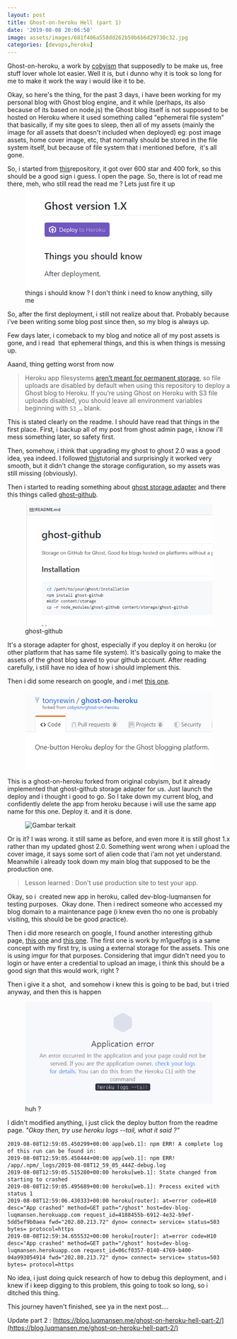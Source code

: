 ```yaml
---
layout: post
title: Ghost-on-heroku Hell (part 1)
date: '2019-08-08 20:06:50'
image: assets/images/681f406a558dd262b50b6b6d29730c32.jpg
categories: [devops,heroku]
---
```


Ghost-on-heroku, a work by [cobyism](https://github.com/cobyism/ghost-on-heroku) that supposedly to be make us, free stuff lover whole lot easier. Well it is, but i dunno why it is took so long for me to make it work the way i would like it to be.

Okay, so here's the thing, for the past 3 days, i have been working for my personal blog with Ghost blog engine, and it while (perhaps, its also because of its based on node.js) the Ghost blog itself is not supposed to be hosted on Heroku where it used something called "ephemeral file system" that basically, if my site goes to sleep, then all of my assets (mainly the image for all assets that doesn't included when deployed) eg: post image assets, home cover image, etc, that normally should be stored in the file system itself, but because of file system that i mentioned before, &nbsp;it's all gone.

So, i started from [this](https://github.com/cobyism/ghost-on-heroku)repository, it got over 600 star and 400 fork, so this should be a good sign i guess. I open the page. So, there is lot of read me there, meh, who still read the read me ? Lets just fire it up

<!--kg-card-begin: image--><figure class="kg-card kg-image-card kg-card-hascaption"><img src="/assets/images/silly-me.png" class="kg-image"><figcaption>things i should know ? I don't think i need to know anything, silly me</figcaption></figure><!--kg-card-end: image-->

So, after the first deployment, i still not realize about that. Probably because i've been writing some blog post since then, so my blog is always up.

Few days later, i comeback to my blog and notice all of my post assets is gone, and i read &nbsp;that ephemeral things, and this is when things is messing up.

Aaand, thing getting worst from now

> Heroku app filesystems [aren’t meant for permanent storage](https://devcenter.heroku.com/articles/dynos#ephemeral-filesystem), so file uploads are disabled by default when using this repository to deploy a Ghost blog to Heroku. If you’re using Ghost on Heroku with S3 file uploads disabled, you should leave all environment variables beginning with `S3_…` blank.

This is stated clearly on the readme. I should have read that things in the first place. First, i backup all of my post from ghost admin page, i know i'll mess something later, so safety first.

Then, somehow, i think that upgrading my ghost to ghost 2.0 was a good idea, yea indeed. I followed [this](https://www.initialapps.com/upgrading-to-ghost-2-0-on-heroku/)tutorial and surprisingly it worked very smooth, but it didn't change the storage configuration, so my assets was still missing (obviously).

Then i started to reading something about [ghost storage adapter](https://ghost.org/docs/concepts/storage-adapters/) and there this things called [ghost-github](https://github.com/ifvictr/ghost-github).

<!--kg-card-begin: image--><figure class="kg-card kg-image-card kg-card-hascaption"><img src="/assets/images/ghost-gitub.png" class="kg-image"><figcaption>ghost-github</figcaption></figure><!--kg-card-end: image-->

It's a storage adapter for ghost, especially if you deploy it on heroku (or other platform that has same file system). It's basically going to make the assets of the ghost blog saved to your github account. After reading carefully, i still have no idea of how i should implement this.

Then i did some research on google, and i met [this one](https://github.com/tonyrewin/ghost-on-heroku).

<!--kg-card-begin: image--><figure class="kg-card kg-image-card"><img src="/assets/images/tonyerwin.png" class="kg-image"></figure><!--kg-card-end: image-->

This is a ghost-on-heroku forked from original cobyism, but it already implemented that ghost-github storage adapter for us. Just launch the deploy and i thought i good to go. So I take down my current blog, and confidently delete the app from heroku because i will use the same app name for this one. Deploy it. and it is done.

<!--kg-card-begin: image--><figure class="kg-card kg-image-card"><img src="https://trinities.org/blog/wp-content/uploads/finally.jpg" class="kg-image" alt="Gambar terkait"></figure><!--kg-card-end: image-->

Or is it? I was wrong. it still same as before, and even more it is still ghost 1.x rather than my updated ghost 2.0. Something went wrong when i upload the cover image, it says some sort of alien code that i'am not yet understand. Meanwhile i already took down my main blog that supposed to be the production one.

> Lesson learned : Don't use production site to test your app.

Okay, so i &nbsp;created new app in heroku, called dev-blog-luqmansen for testing purposes. &nbsp;Okay done. Then i redirect someone who accessed my blog domain to a maintenance page (i knew even tho no one is probably visiting, this should be be good practice).

Then i did more research on google, I found another interesting github page, [this one](https://github.com/m1guelpf/ghost-heroku) and [this one](https://elements.heroku.com/buttons/intellectualjuggernaut/ghost-on-heroku-google-drive). The first one is work by m1guelfpg is a same concept with my first try, is using a external storage for the assets. This one is using imgur for that purposes. Considering that imgur didn't need you to login or have enter a credential to upload an image, i think this should be a good sign that this would work, right ?

Then i give it a shot, &nbsp;and somehow i knew this is going to be bad, but i tried anyway, and then this is happen

<!--kg-card-begin: image--><figure class="kg-card kg-image-card kg-card-hascaption"><img src="/assets/images/heroku-app-error.png" class="kg-image"><figcaption>huh ?</figcaption></figure><!--kg-card-end: image-->

I didn't modified anything, i just click the deploy button from the readme page. _"Okay then, try use heroku logs --tail, what it said ?"_

<!--kg-card-begin: markdown-->

    2019-08-08T12:59:05.450299+00:00 app[web.1]: npm ERR! A complete log of this run can be found in:
    2019-08-08T12:59:05.450444+00:00 app[web.1]: npm ERR! /app/.npm/_logs/2019-08-08T12_59_05_444Z-debug.log
    2019-08-08T12:59:05.515280+00:00 heroku[web.1]: State changed from starting to crashed
    2019-08-08T12:59:05.495689+00:00 heroku[web.1]: Process exited with status 1
    2019-08-08T12:59:06.430333+00:00 heroku[router]: at=error code=H10 desc="App crashed" method=GET path="/ghost" host=dev-blog-luqmansen.herokuapp.com request_id=4188455b-6912-4e32-b9ef-5dd5ef9b0aea fwd="202.80.213.72" dyno= connect= service= status=503 bytes= protocol=https
    2019-08-08T12:59:34.655532+00:00 heroku[router]: at=error code=H10 desc="App crashed" method=GET path="/ghost" host=dev-blog-luqmansen.herokuapp.com request_id=06cf0357-0140-4769-b400-04a993054914 fwd="202.80.213.72" dyno= connect= service= status=503 bytes= protocol=https

<!--kg-card-end: markdown-->

No idea, i just doing quick research of how to debug this deployment, and i knew if i keep digging to this problem, this going to took so long, so i ditched this thing.

This journey haven't finished, see ya in the next post....

Update part 2 : [https://blog.luqmansen.me/ghost-on-heroku-hell-part-2/](https://blog.luqmansen.me/ghost-on-heroku-hell-part-2/)

